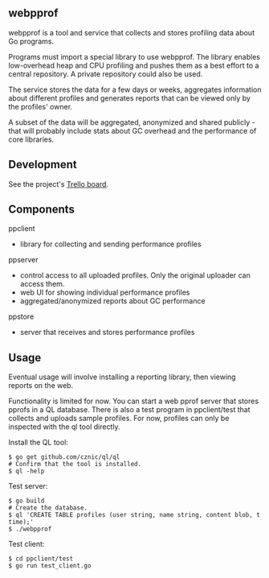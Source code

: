 webpprof
--------
webpprof is a tool and service that collects and stores profiling data about
Go programs.

Programs must import a special library to use webpprof. The library enables
low-overhead heap and CPU profiling and pushes them as a best effort to a
central repository. A private repository could also be used.

The service stores the data for a few days or weeks, aggregates information about
different profiles and generates reports that can be viewed only by the profiles'
owner.

A subset of the data will be aggregated, anonymized and shared publicly - that
will probably include stats about GC overhead and the performance of core
libraries.

Development
-----------

See the project's [Trello board](https://trello.com/b/djCGWcRD/webpprof).


Components
--------

ppclient
  * library for collecting and sending performance profiles

ppserver
  * control access to all uploaded profiles. Only the original uploader can access them.
  * web UI for showing individual performance profiles
  * aggregated/anonymized reports about GC performance 

ppstore  
  * server that receives and stores performance profiles

Usage
------
Eventual usage will involve installing a reporting library, then viewing reports on the web.

Functionality is limited for now. You can start a web pprof server that stores pprofs in a QL database. There is also a test program in ppclient/test that collects and uploads sample profiles. For now, profiles can only be inspected with the ql tool directly.

Install the QL tool:

```
$ go get github.com/cznic/ql/ql
# Confirm that the tool is installed.
$ ql -help
```

Test server:
```
$ go build
# Create the database.
$ ql 'CREATE TABLE profiles (user string, name string, content blob, t time);'
$ ./webpprof
```

Test client:
```
$ cd ppclient/test
$ go run test_client.go
```
